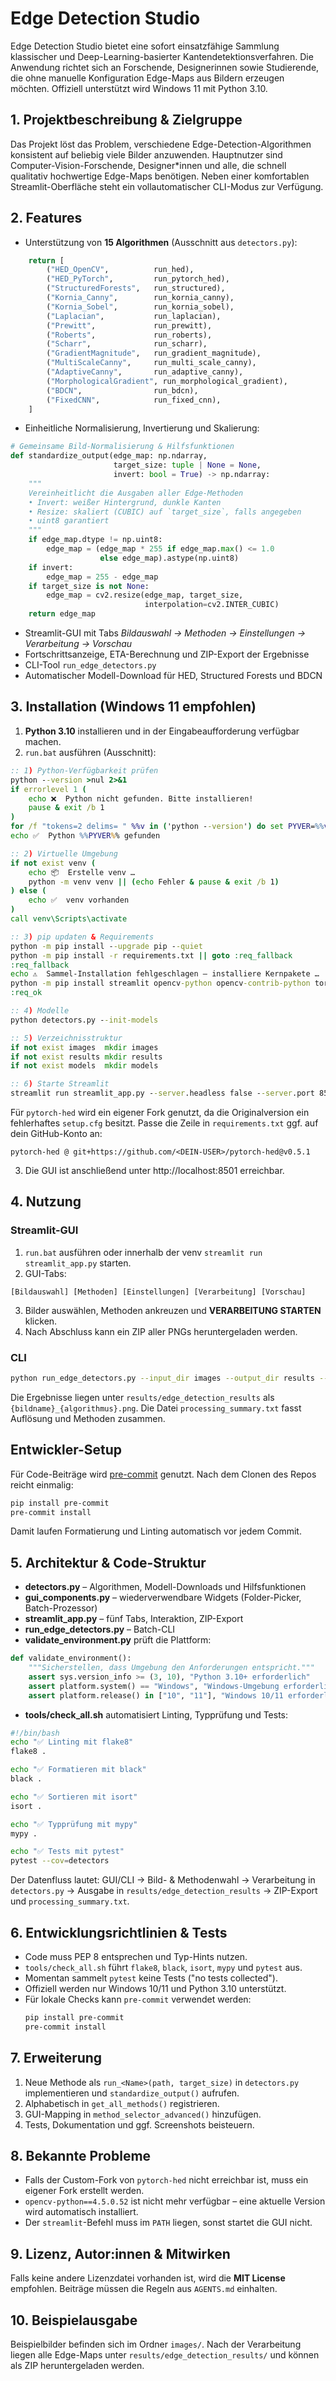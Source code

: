 # Edge Detection Studio

Edge Detection Studio bietet eine sofort einsatzfähige Sammlung klassischer und Deep-Learning-basierter Kantendetektionsverfahren. Die Anwendung richtet sich an Forschende, Designerinnen sowie Studierende, die ohne manuelle Konfiguration Edge-Maps aus Bildern erzeugen möchten. Offiziell unterstützt wird Windows 11 mit Python 3.10.

## 1. Projektbeschreibung & Zielgruppe

Das Projekt löst das Problem, verschiedene Edge-Detection-Algorithmen konsistent auf beliebig viele Bilder anzuwenden. Hauptnutzer sind Computer-Vision-Forschende, Designer*innen und alle, die schnell qualitativ hochwertige Edge-Maps benötigen. Neben einer komfortablen Streamlit-Oberfläche steht ein vollautomatischer CLI-Modus zur Verfügung.

## 2. Features

- Unterstützung von **15 Algorithmen** (Ausschnitt aus `detectors.py`):
```python
    return [
        ("HED_OpenCV",          run_hed),
        ("HED_PyTorch",         run_pytorch_hed),
        ("StructuredForests",   run_structured),
        ("Kornia_Canny",        run_kornia_canny),
        ("Kornia_Sobel",        run_kornia_sobel),
        ("Laplacian",           run_laplacian),
        ("Prewitt",             run_prewitt),
        ("Roberts",             run_roberts),
        ("Scharr",              run_scharr),
        ("GradientMagnitude",   run_gradient_magnitude),
        ("MultiScaleCanny",     run_multi_scale_canny),
        ("AdaptiveCanny",       run_adaptive_canny),
        ("MorphologicalGradient", run_morphological_gradient),
        ("BDCN",                run_bdcn),
        ("FixedCNN",            run_fixed_cnn),
    ]
```
- Einheitliche Normalisierung, Invertierung und Skalierung:
```python
# Gemeinsame Bild-Normalisierung & Hilfsfunktionen
def standardize_output(edge_map: np.ndarray,
                       target_size: tuple | None = None,
                       invert: bool = True) -> np.ndarray:
    """
    Vereinheitlicht die Ausgaben aller Edge-Methoden
    • Invert: weißer Hintergrund, dunkle Kanten
    • Resize: skaliert (CUBIC) auf `target_size`, falls angegeben
    • uint8 garantiert
    """
    if edge_map.dtype != np.uint8:
        edge_map = (edge_map * 255 if edge_map.max() <= 1.0
                    else edge_map).astype(np.uint8)
    if invert:
        edge_map = 255 - edge_map
    if target_size is not None:
        edge_map = cv2.resize(edge_map, target_size,
                              interpolation=cv2.INTER_CUBIC)
    return edge_map
```
- Streamlit-GUI mit Tabs *Bildauswahl → Methoden → Einstellungen → Verarbeitung → Vorschau*
- Fortschrittsanzeige, ETA-Berechnung und ZIP-Export der Ergebnisse
- CLI-Tool `run_edge_detectors.py`
- Automatischer Modell-Download für HED, Structured Forests und BDCN

## 3. Installation (Windows 11 empfohlen)

1. **Python 3.10** installieren und in der Eingabeaufforderung verfügbar machen.
2. `run.bat` ausführen (Ausschnitt):
```bat
:: 1) Python-Verfügbarkeit prüfen
python --version >nul 2>&1
if errorlevel 1 (
    echo ❌  Python nicht gefunden. Bitte installieren!
    pause & exit /b 1
)
for /f "tokens=2 delims= " %%v in ('python --version') do set PYVER=%%v
echo ✅  Python %%PYVER%% gefunden

:: 2) Virtuelle Umgebung
if not exist venv (
    echo 📦  Erstelle venv …
    python -m venv venv || (echo Fehler & pause & exit /b 1)
) else (
    echo ✅  venv vorhanden
)
call venv\Scripts\activate

:: 3) pip updaten & Requirements
python -m pip install --upgrade pip --quiet
python -m pip install -r requirements.txt || goto :req_fallback
:req_fallback
echo ⚠️  Sammel-Installation fehlgeschlagen – installiere Kernpakete …
python -m pip install streamlit opencv-python opencv-contrib-python torch torchvision kornia requests pillow numpy pytorch-hed
:req_ok

:: 4) Modelle
python detectors.py --init-models

:: 5) Verzeichnisstruktur
if not exist images  mkdir images
if not exist results mkdir results
if not exist models  mkdir models

:: 6) Starte Streamlit
streamlit run streamlit_app.py --server.headless false --server.port 8501
```
   Für `pytorch-hed` wird ein eigener Fork genutzt, da die Originalversion ein fehlerhaftes `setup.cfg` besitzt. Passe die Zeile in `requirements.txt` ggf. auf dein GitHub-Konto an:
   ```
   pytorch-hed @ git+https://github.com/<DEIN-USER>/pytorch-hed@v0.5.1
   ```
3. Die GUI ist anschließend unter http://localhost:8501 erreichbar.

## 4. Nutzung

### Streamlit-GUI
1. `run.bat` ausführen oder innerhalb der venv `streamlit run streamlit_app.py` starten.
2. GUI-Tabs:
```
[Bildauswahl] [Methoden] [Einstellungen] [Verarbeitung] [Vorschau]
```
3. Bilder auswählen, Methoden ankreuzen und **VERARBEITUNG STARTEN** klicken.
4. Nach Abschluss kann ein ZIP aller PNGs heruntergeladen werden.

### CLI
```bash
python run_edge_detectors.py --input_dir images --output_dir results --methods Kornia_Canny HED_PyTorch
```
Die Ergebnisse liegen unter `results/edge_detection_results` als `{bildname}_{algorithmus}.png`. Die Datei `processing_summary.txt` fasst Auflösung und Methoden zusammen.

## Entwickler-Setup
Für Code-Beiträge wird [pre-commit](https://pre-commit.com) genutzt. Nach dem
Clonen des Repos reicht einmalig:

```bash
pip install pre-commit
pre-commit install
```

Damit laufen Formatierung und Linting automatisch vor jedem Commit.

## 5. Architektur & Code-Struktur
- **detectors.py** – Algorithmen, Modell-Downloads und Hilfsfunktionen
- **gui_components.py** – wiederverwendbare Widgets (Folder-Picker, Batch-Prozessor)
- **streamlit_app.py** – fünf Tabs, Interaktion, ZIP-Export
- **run_edge_detectors.py** – Batch-CLI
- **validate_environment.py** prüft die Plattform:
```python
def validate_environment():
    """Sicherstellen, dass Umgebung den Anforderungen entspricht."""
    assert sys.version_info >= (3, 10), "Python 3.10+ erforderlich"
    assert platform.system() == "Windows", "Windows-Umgebung erforderlich"
    assert platform.release() in ["10", "11"], "Windows 10/11 erforderlich"
```
- **tools/check_all.sh** automatisiert Linting, Typprüfung und Tests:
```bash
#!/bin/bash
echo "✅ Linting mit flake8"
flake8 .

echo "✅ Formatieren mit black"
black .

echo "✅ Sortieren mit isort"
isort .

echo "✅ Typprüfung mit mypy"
mypy .

echo "✅ Tests mit pytest"
pytest --cov=detectors
```
Der Datenfluss lautet: GUI/CLI → Bild- & Methodenwahl → Verarbeitung in `detectors.py` → Ausgabe in `results/edge_detection_results` → ZIP-Export und `processing_summary.txt`.

## 6. Entwicklungsrichtlinien & Tests
- Code muss PEP 8 entsprechen und Typ-Hints nutzen.
- `tools/check_all.sh` führt `flake8`, `black`, `isort`, `mypy` und `pytest` aus.
- Momentan sammelt `pytest` keine Tests ("no tests collected").
- Offiziell werden nur Windows 10/11 und Python 3.10 unterstützt.
- Für lokale Checks kann `pre-commit` verwendet werden:
  ```bash
  pip install pre-commit
  pre-commit install
  ```

## 7. Erweiterung
1. Neue Methode als `run_<Name>(path, target_size)` in `detectors.py` implementieren und `standardize_output()` aufrufen.
2. Alphabetisch in `get_all_methods()` registrieren.
3. GUI-Mapping in `method_selector_advanced()` hinzufügen.
4. Tests, Dokumentation und ggf. Screenshots beisteuern.

## 8. Bekannte Probleme
- Falls der Custom-Fork von `pytorch-hed` nicht erreichbar ist, muss ein eigener Fork erstellt werden.
- `opencv-python==4.5.0.52` ist nicht mehr verfügbar – eine aktuelle Version wird automatisch installiert.
- Der `streamlit`-Befehl muss im `PATH` liegen, sonst startet die GUI nicht.

## 9. Lizenz, Autor:innen & Mitwirken
Falls keine andere Lizenzdatei vorhanden ist, wird die **MIT License** empfohlen. Beiträge müssen die Regeln aus `AGENTS.md` einhalten.

## 10. Beispielausgabe
Beispielbilder befinden sich im Ordner `images/`. Nach der Verarbeitung liegen alle Edge-Maps unter `results/edge_detection_results/` und können als ZIP heruntergeladen werden.
